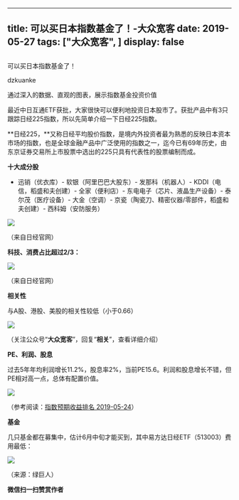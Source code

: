 
---
title:   可以买日本指数基金了！-大众宽客
date: 2019-05-27
tags: ["大众宽客", ]
display: false
---


## 



可以买日本指数基金了！




dzkuanke




通过深入的数据、直观的图表，展示指数基金投资价值


最近中日互通ETF获批，大家很快可以便利地投资日本股市了。获批产品中有3只跟踪日经225指数，所以先简单介绍一下日经225指数。



**日经225，**又称日经平均股价指数，是境内外投资者最为熟悉的反映日本资本市场的指数，也是全球金融产品中广泛使用的指数之一，迄今已有69年历史，由东京证券交易所上市股票中选出的225只具有代表性的股票编制而成。



**十大成分股**
- 迅销（优衣库）- 软银（阿里巴巴大股东）- 发那科（机器人）- KDDI（电信，稻盛和夫创建）- 全家（便利店）- 东电电子（芯片、液晶生产设备）- 泰尔茂（医疗设备）- 大金（空调）- 京瓷（陶瓷刀、精密仪器/零部件，稻盛和夫创建）- 西科姆（安防服务）
<img class="rich_pages" data-ratio="0.30887372013651876" data-s="300,640" src="https://mmbiz.qpic.cn/mmbiz_png/PKw3FQPmhIhJrzv4Qbsgr7929OhIfp7lA5KECglXwq1jHic3o3LxpHicgVqibyicA7ibpeiaWyd8OwNJTmqffLbBO6eQ/640?wx_fmt=png" data-type="png" data-w="1172" style="text-align: center;white-space: normal;"/>

（来自日经官网）



**科技、消费占比超过2/3：**

<img class="rich_pages" data-ratio="0.53125" data-s="300,640" src="https://mmbiz.qpic.cn/mmbiz_png/PKw3FQPmhIhJrzv4Qbsgr7929OhIfp7lbkt1iaqpPR7tod1lLbHGMTR7MW166s2aI1CeXOQX91f2ib7pl2ia6w2sw/640?wx_fmt=png" data-type="png" data-w="640" style=""/>

（来自日经官网）



**相关性**



与A股、港股、美股的相关性较低（小于0.66）

<img class="rich_pages" data-ratio="1.5714285714285714" data-s="300,640" src="https://mmbiz.qpic.cn/mmbiz_png/PKw3FQPmhIhJrzv4Qbsgr7929OhIfp7ln2ULP0xwUicvjC8YH1krXkQCoyQ7AShY5Zw3zSasND3ibE0Aib02LkxKQ/640?wx_fmt=png" data-type="png" data-w="840" style=""/>

（关注公众号“**大众宽客**”，回复“**相关**”，查看详细介绍）



**PE、利润、股息**



过去5年年均利润增长11.2%，股息率2%，当前PE15.6。利润和股息增长不错，但PE相对高一点，总体有配置价值。



<img class="rich_pages" data-ratio="0.37213740458015265" data-s="300,640" src="https://mmbiz.qpic.cn/mmbiz_png/PKw3FQPmhIhJrzv4Qbsgr7929OhIfp7lauTrKsS3S67Nd68bf0QdCJjdXYBumXAPyQSw5Kpq0vJsNuRakE8uew/640?wx_fmt=png" data-type="png" data-w="1048" style=""/>

（参考阅读：[指数预期收益排名 2019-05-24](http://mp.weixin.qq.com/s?__biz=MzAwMTc1MDcwNw==&amp;mid=2648274578&amp;idx=1&amp;sn=119d0a470bd127a4c0f634567c5da413&amp;chksm=82f9354eb58ebc587a2bd3e3dfa9acc3c4830bba46b6169f5671d5f7a31a3a93f221d8a1a9e4&amp;scene=21#wechat_redirect)）



**基金**



几只基金都在募集中，估计6月中旬才能买到，其中易方达日经ETF（513003）费用最低：

<img class="" data-ratio="0.37575757575757573" src="https://mmbiz.qpic.cn/mmbiz_jpg/PKw3FQPmhIhJrzv4Qbsgr7929OhIfp7lq14o9ZQB3tTBNsibkicw0BNcGJwyFfyI0r3xozU3icPia93GEqWeGC5o6g/640?wx_fmt=jpeg" data-type="jpeg" data-w="660"/>

（来源：绿巨人）


**微信扫一扫赞赏作者**













